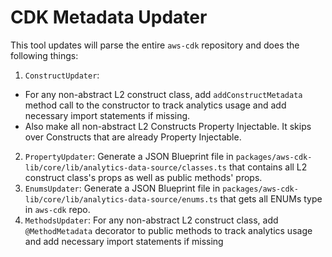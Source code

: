 # CDK Metadata Updater

This tool updates will parse the entire `aws-cdk` repository and does the following things:

1. `ConstructUpdater`: 
- For any non-abstract L2 construct class, add `addConstructMetadata` method call to the constructor to track analytics usage and add necessary import statements if missing.
- Also make all non-abstract L2 Constructs Property Injectable.
It skips over Constructs that are already Property Injectable.
2. `PropertyUpdater`: Generate a JSON Blueprint file in `packages/aws-cdk-lib/core/lib/analytics-data-source/classes.ts` that contains all L2 construct class's props as well as public methods' props.
3. `EnumsUpdater`: Generate a JSON Blueprint file in `packages/aws-cdk-lib/core/lib/analytics-data-source/enums.ts` that gets all ENUMs type in `aws-cdk` repo.
4. `MethodsUpdater`: For any non-abstract L2 construct class, add `@MethodMetadata` decorator to public methods to track analytics usage and add necessary import statements if missing